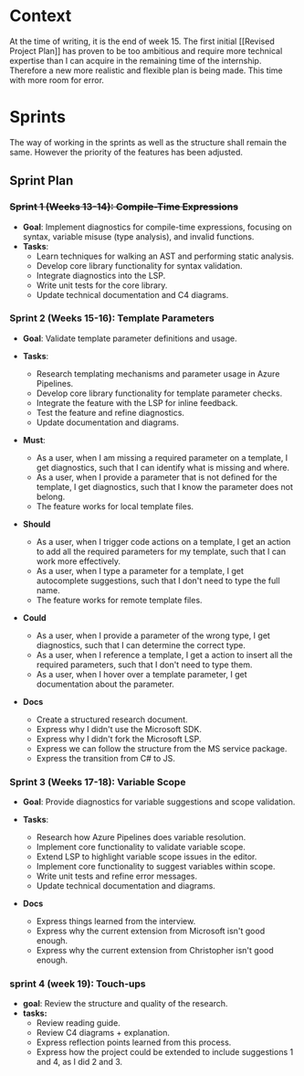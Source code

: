 # Context
At the time of writing, it is the end of week 15. The first initial [[Revised Project Plan]] has proven to be too ambitious and require more technical expertise than I can acquire in the remaining time of the internship. Therefore a new more realistic and flexible plan is being made. This time with more room for error. 

# Sprints
The way of working in the sprints as well as the structure shall remain the same. However the priority of the features has been adjusted.

## Sprint Plan
### ~~Sprint 1 (Weeks 13-14): Compile-Time Expressions~~
- **Goal**: Implement diagnostics for compile-time expressions, focusing on syntax, variable misuse (type analysis), and invalid functions.
- **Tasks**:
    - Learn techniques for walking an AST and performing static analysis.
    - Develop core library functionality for syntax validation.
    - Integrate diagnostics into the LSP.
    - Write unit tests for the core library.
    - Update technical documentation and C4 diagrams.
    
	
### Sprint 2 (Weeks 15-16): Template Parameters
- **Goal**: Validate template parameter definitions and usage.
- **Tasks**:
    - Research templating mechanisms and parameter usage in Azure Pipelines.
    - Develop core library functionality for template parameter checks.
    - Integrate the feature with the LSP for inline feedback.
    - Test the feature and refine diagnostics.
    - Update documentation and diagrams.

- **Must**:
	- As a user, when I am missing a required parameter on a template, I get diagnostics, such that I can identify what is missing and where.
	- As a user, when I provide a parameter that is not defined for the template, I get diagnostics, such that I know the parameter does not belong.
	- The feature works for local template files.
- **Should**
	- As a user, when I trigger code actions on a template, I get an action to add all the required parameters for my template, such that I can work more effectively.
	- As a user, when I type a parameter for a template, I get autocomplete suggestions, such that I don't need to type the full name.
	- The feature works for remote template files.
- **Could**
	- As a user, when I provide a parameter of the wrong type, I get diagnostics, such that I can determine the correct type.
	- As a user, when I reference a template, I get a action to insert all the required parameters, such that I don't need to type them.
	- As a user, when I hover over a template parameter, I get documentation about the parameter.

- **Docs**
	* Create a structured research document.
	* Express why I didn't use the Microsoft SDK.
	* Express why I didn't fork the Microsoft LSP.
	* Express we can follow the structure from the MS service package.
	* Express the transition from C# to JS.
	
### Sprint 3 (Weeks 17-18): Variable Scope
- **Goal**: Provide diagnostics for variable suggestions and scope validation.
- **Tasks**:
    - Research how Azure Pipelines does variable resolution.
    - Implement core functionality to validate variable scope.
    - Extend LSP to highlight variable scope issues in the editor.
	- Implement core functionality to suggest variables within scope.
    - Write unit tests and refine error messages.
    - Update technical documentation and diagrams.
	
- **Docs**
	* Express things learned from the interview.
	* Express why the current extension from Microsoft isn't good enough.
	* Express why the current extension from Christopher isn't good enough.

### sprint 4 (week 19): Touch-ups
* **goal**: Review the structure and quality of the research.
* **tasks:**
	* Review reading guide.
	* Review C4 diagrams + explanation.
	* Express reflection points learned from this process.
	* Express how the project could be extended to include suggestions 1 and 4, as I did 2 and 3.
